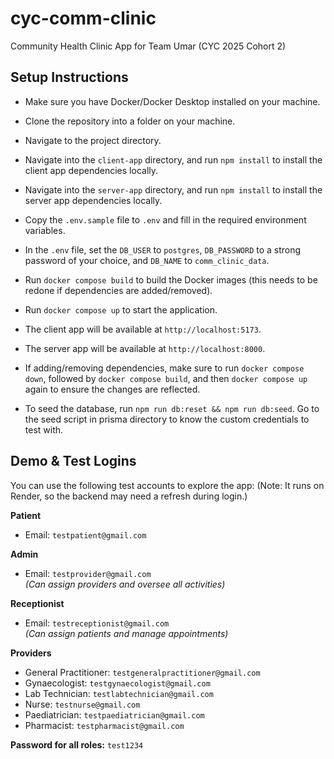 # cyc-comm-clinic
Community Health Clinic App for Team Umar (CYC 2025 Cohort 2)

## Setup Instructions
- Make sure you have Docker/Docker Desktop installed on your machine.
- Clone the repository into a folder on your machine.
- Navigate to the project directory.
- Navigate into the `client-app` directory, and run `npm install` to install the client app dependencies locally.
- Navigate into the `server-app` directory, and run `npm install` to install the server app dependencies locally.
- Copy the `.env.sample` file to `.env` and fill in the required environment variables.
- In the `.env` file, set the `DB_USER` to `postgres`, `DB_PASSWORD` to a strong password of your choice, and `DB_NAME` to `comm_clinic_data`.
- Run `docker compose build` to build the Docker images (this needs to be redone if dependencies are added/removed).
- Run `docker compose up` to start the application.
- The client app will be available at `http://localhost:5173`.
- The server app will be available at `http://localhost:8000`.
- If adding/removing dependencies, make sure to run `docker compose down`, followed by `docker compose build`, and then `docker compose up` again to ensure the changes are reflected.


- To seed the database, run `npm run db:reset && npm run db:seed`. Go to the seed script in prisma directory to know the custom credentials to test with.

## Demo & Test Logins
You can use the following test accounts to explore the app:
(Note: It runs on Render, so the backend may need a refresh during login.)

**Patient**
- Email: `testpatient@gmail.com`

**Admin**
- Email: `testprovider@gmail.com`  
    _(Can assign providers and oversee all activities)_

**Receptionist**
- Email: `testreceptionist@gmail.com`  
    _(Can assign patients and manage appointments)_

**Providers**
- General Practitioner: `testgeneralpractitioner@gmail.com`
- Gynaecologist: `testgynaecologist@gmail.com`
- Lab Technician: `testlabtechnician@gmail.com`
- Nurse: `testnurse@gmail.com`
- Paediatrician: `testpaediatrician@gmail.com`
- Pharmacist: `testpharmacist@gmail.com`

**Password for all roles:** `test1234`
